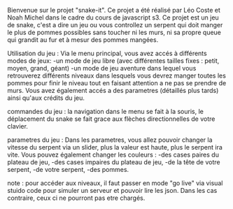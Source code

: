 Bienvenue sur le projet "snake-it".
Ce projet a été réalisé par Léo Coste et Noah Michel dans le cadre du cours de javascript s3.
Ce projet est un jeu de snake, c'est a dire un jeu ou vous controllez un serpent qui doit manger 
le plus de pommes possibles sans toucher ni les murs, ni sa propre queue qui grandit au fur et
à mesur des pommes mangées.

Utilisation du jeu :
Via le menu principal, vous avez accés à différents modes de jeux:
	-un mode de jeu libre (avec différentes tailles fixes : petit, moyen, grand, géant)
	-un mode de jeu aventure dans lequel vous retrouverez différents niveaux dans lesquels
	 vous devrez manger toutes les pommes pour finir le niveau tout en faisant attention a
	 ne pas se prendre de murs.
Vous avez également accés a des parametres (détaillés plus tards) ainsi qu'aux crédits du jeu.

commandes du jeu :
la navigation dans le menu se fait à la souris, 
le déplacement du snake se fait grace aux flèches directionnelles de votre clavier.

parametres du jeu :
Dans les parametres, vous allez pouvoir changer la vitesse du serpent via un slider, plus la valeur est haute,
plus le serpent ira vite.
Vous pouvez également changer les couleurs :
	-des cases paires du plateau de jeu,
	-des cases impaires du plateau de jeu,
	-de la tête de votre serpent,
	-de votre serpent,
	-des pommes.

note : pour accéder aux niveaux, il faut passer en mode "go live" via visual stuido code pour simuler un serveur 
et pouvoir lire les json. Dans les cas contraire, ceux ci ne pourront pas etre chargés.
